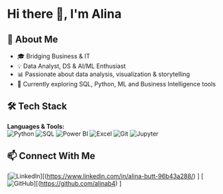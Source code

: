 # Hi there 👋, I'm Alina  

## 🚀 About Me  
- 🎓 Bridging Business & IT
- 💡 Data Analyst, DS & AI/ML Enthusiast 
- 📊 Passionate about data analysis, visualization & storytelling  
- 🌱 Currently exploring SQL, Python, ML and Business Intelligence tools  

## 🛠 Tech Stack  

**Languages & Tools:**  
![Python](https://img.shields.io/badge/Python-3776AB?logo=python&logoColor=white)
![SQL](https://img.shields.io/badge/SQL-4479A1?logo=postgresql&logoColor=white)
![Power BI](https://img.shields.io/badge/PowerBI-F2C811?logo=powerbi&logoColor=black)
![Excel](https://img.shields.io/badge/Excel-217346?logo=microsoft-excel&logoColor=white)
![Git](https://img.shields.io/badge/Git-F05032?logo=git&logoColor=white)
![Jupyter](https://img.shields.io/badge/Jupyter-F37626?logo=jupyter&logoColor=white)

## 📫 Connect With Me  
[![LinkedIn](https://img.shields.io/badge/LinkedIn-0A66C2?logo=linkedin&logoColor=white)][(https://www.linkedin.com/in/alina-butt-96b43a288/)  ]
[![GitHub](https://img.shields.io/badge/GitHub-181717?logo=github&logoColor=white)][(https://github.com/alinab4) ]
